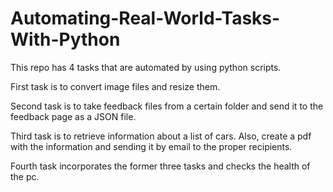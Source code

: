 # Automating-Real-World-Tasks-With-Python

This repo has 4 tasks that are automated by using python scripts.

First task is to convert image files and resize them.

Second task is to take feedback files from a certain folder and send it to the feedback page as a JSON file.

Third task is to retrieve information about a list of cars. Also, create a pdf with the information and sending it by email to the proper recipients. 

Fourth task incorporates the former three tasks and checks the health of the pc.
